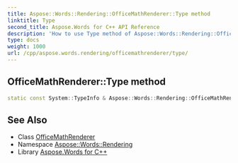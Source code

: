 ```yaml
---
title: Aspose::Words::Rendering::OfficeMathRenderer::Type method
linktitle: Type
second_title: Aspose.Words for C++ API Reference
description: 'How to use Type method of Aspose::Words::Rendering::OfficeMathRenderer class in C++.'
type: docs
weight: 1000
url: /cpp/aspose.words.rendering/officemathrenderer/type/
---
```

## OfficeMathRenderer::Type method




```cpp
static const System::TypeInfo & Aspose::Words::Rendering::OfficeMathRenderer::Type()
```

## See Also

* Class [OfficeMathRenderer](../)
* Namespace [Aspose::Words::Rendering](../../)
* Library [Aspose.Words for C++](../../../)
